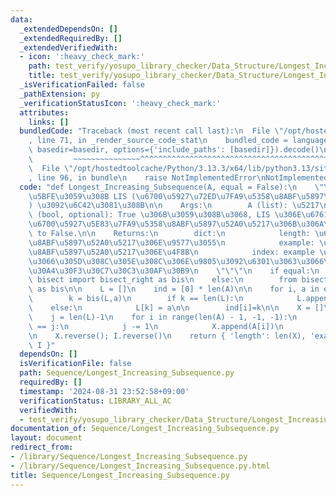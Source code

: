 ```yaml
---
data:
  _extendedDependsOn: []
  _extendedRequiredBy: []
  _extendedVerifiedWith:
  - icon: ':heavy_check_mark:'
    path: test_verify/yosupo_library_checker/Data_Structure/Longest_Increasing_Subsequence.test.py
    title: test_verify/yosupo_library_checker/Data_Structure/Longest_Increasing_Subsequence.test.py
  _isVerificationFailed: false
  _pathExtension: py
  _verificationStatusIcon: ':heavy_check_mark:'
  attributes:
    links: []
  bundledCode: "Traceback (most recent call last):\n  File \"/opt/hostedtoolcache/Python/3.13.3/x64/lib/python3.13/site-packages/onlinejudge_verify/documentation/build.py\"\
    , line 71, in _render_source_code_stat\n    bundled_code = language.bundle(stat.path,\
    \ basedir=basedir, options={'include_paths': [basedir]}).decode()\n          \
    \         ~~~~~~~~~~~~~~~^^^^^^^^^^^^^^^^^^^^^^^^^^^^^^^^^^^^^^^^^^^^^^^^^^^^^^^^^^^^^^^^^^\n\
    \  File \"/opt/hostedtoolcache/Python/3.13.3/x64/lib/python3.13/site-packages/onlinejudge_verify/languages/python.py\"\
    , line 96, in bundle\n    raise NotImplementedError\nNotImplementedError\n"
  code: "def Longest_Increasing_Subsequence(A, equal = False):\n    \"\"\" A \u306B\
    \u5BFE\u3059\u308B LIS (\u6700\u5927\u72ED\u7FA9\u5358\u8ABF\u5897\u52A0\u5217\
    ) \u3092\u6C42\u3081\u308B\n\n    Args:\n        A (list): \u5217\n        equal\
    \ (bool, optional): True \u306B\u3059\u308B\u3068, LIS \u306E\u6761\u4EF6\u304C\
    \u6700\u5927\u5E83\u7FA9\u5358\u8ABF\u5897\u52A0\u5217\u306B\u306A\u308B. Defaults\
    \ to False.\n\n    Returns:\n        dict:\n            length: \u6700\u5927\u5358\
    \u8ABF\u5897\u52A0\u5217\u306E\u9577\u3055\n            example: \u6700\u5927\u5358\
    \u8ABF\u5897\u52A0\u5217\u306E\u4F8B\n            index: example \u306B\u304A\u3044\
    \u3066\u305D\u308C\u305E\u308C\u306E\u9805\u3092\u6301\u3063\u3066\u304D\u305F\
    \u30A4\u30F3\u30C7\u30C3\u30AF\u30B9\n    \"\"\"\n    if equal:\n        from\
    \ bisect import bisect_right as bis\n    else:\n        from bisect import bisect_left\
    \ as bis\n\n    L = []\n    ind = [0] * len(A)\n\n    for i, a in enumerate(A):\n\
    \        k = bis(L,a)\n        if k == len(L):\n            L.append(a)\n    \
    \    else:\n            L[k] = a\n\n        ind[i]=k\n\n    X = []\n    I = []\n\
    \    j = len(L)-1\n    for i in range(len(A) - 1, -1, -1):\n        if ind[i]\
    \ == j:\n            j -= 1\n            X.append(A[i])\n            I.append(i)\n\
    \n    X.reverse(); I.reverse()\n    return { 'length': len(X), 'example': X, 'index':\
    \ I }"
  dependsOn: []
  isVerificationFile: false
  path: Sequence/Longest_Increasing_Subsequence.py
  requiredBy: []
  timestamp: '2024-08-31 23:52:58+09:00'
  verificationStatus: LIBRARY_ALL_AC
  verifiedWith:
  - test_verify/yosupo_library_checker/Data_Structure/Longest_Increasing_Subsequence.test.py
documentation_of: Sequence/Longest_Increasing_Subsequence.py
layout: document
redirect_from:
- /library/Sequence/Longest_Increasing_Subsequence.py
- /library/Sequence/Longest_Increasing_Subsequence.py.html
title: Sequence/Longest_Increasing_Subsequence.py
---
```

